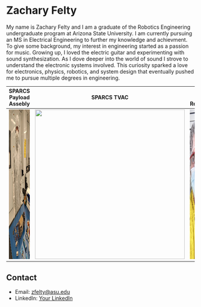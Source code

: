 
# Zachary Felty

My name is Zachary Felty and I am a graduate of the Robotics Engineering undergraduate program at Arizona State University. I am currently pursuing an MS in Electrical Engineering to further my knowledge and achievment. To give some background, my interest in engineering started as a passion for music. Growing up, I loved the electric guitar and experimenting with sound synthesization. As I dove deeper into the world of sound I strove to understand the electronic systems involved. This curiosity sparked a love for electronics, physics, robotics, and system design that eventually pushed me to pursue multiple degrees in engineering.



|  SPARCS Payload Assebly      | SPARCS TVAC       | MTW Solar Research       |
|----------------------|----------------------|----------------------|
| <img src="images/SPARCS.jpg" width="300" height="400"/> | <img src="images/IMG_1195.PNG" width="400" height="400"/> | <img src="images/MTW.jpg" width="300" height="400"/> |

## Contact
- Email: zfelty@asu.edu
- LinkedIn: [Your LinkedIn](https://linkedin.com/in/yourprofile)
